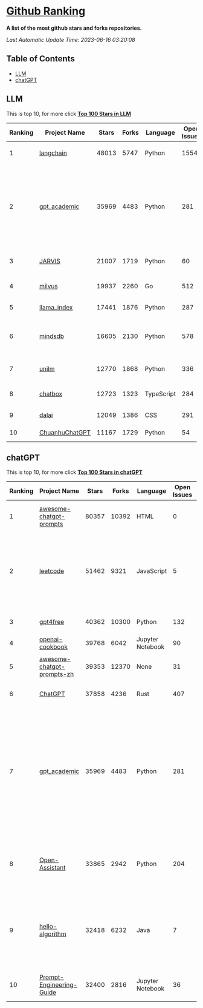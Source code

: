 [Github Ranking](./README.md)
==========

**A list of the most github stars and forks repositories.**

*Last Automatic Update Time: 2023-06-16 03:20:08*

## Table of Contents
 * [LLM](#LLM)
 * [chatGPT](#chatGPT)

## LLM

This is top 10, for more click **[Top 100 Stars in LLM](Top100/LLM.md)**

| Ranking | Project Name | Stars | Forks | Language | Open Issues | Description | Last Commit |
| ------- | ------------ | ----- | ----- | -------- | ----------- | ----------- | ----------- |
| 1 | [langchain](https://github.com/hwchase17/langchain) | 48013 | 5747 | Python | 1554 | ⚡ Building applications with LLMs through composability ⚡ | 2023-06-16T03:19:04Z |
| 2 | [gpt_academic](https://github.com/binary-husky/gpt_academic) | 35969 | 4483 | Python | 281 | 为ChatGPT/GLM提供图形交互界面，特别优化论文阅读润色体验，模块化设计支持自定义快捷按钮&函数插件，支持代码块表格显示，Tex公式双显示，支持Python和C++等项目剖析&自译解功能，PDF/LaTex论文翻译&总结功能，支持并行问询多种LLM模型，支持清华chatglm等本地模型。兼容复旦MOSS, llama, rwkv, 盘古, newbing, claude等 | 2023-06-15T06:17:28Z |
| 3 | [JARVIS](https://github.com/microsoft/JARVIS) | 21007 | 1719 | Python | 60 | JARVIS, a system to connect LLMs with ML community. Paper: https://arxiv.org/pdf/2303.17580.pdf | 2023-06-09T22:52:32Z |
| 4 | [milvus](https://github.com/milvus-io/milvus) | 19937 | 2260 | Go | 512 | A cloud-native vector database, storage for next generation AI applications | 2023-06-16T03:12:22Z |
| 5 | [llama_index](https://github.com/jerryjliu/llama_index) | 17441 | 1876 | Python | 287 | LlamaIndex (GPT Index) is a data framework for your LLM applications | 2023-06-15T23:23:56Z |
| 6 | [mindsdb](https://github.com/mindsdb/mindsdb) | 16605 | 2130 | Python | 578 | MindsDB is a Server for Artificial Intelligence Logic. Enabling developers to ship AI powered projects to production in a fast and scalable way.  | 2023-06-16T02:24:42Z |
| 7 | [unilm](https://github.com/microsoft/unilm) | 12770 | 1868 | Python | 336 | Large-scale Self-supervised Pre-training Across Tasks, Languages, and Modalities | 2023-06-15T13:42:48Z |
| 8 | [chatbox](https://github.com/Bin-Huang/chatbox) | 12723 | 1323 | TypeScript | 284 | Chatbox is a desktop app for GPT/LLM that supports Windows, Mac, Linux & Web Online | 2023-06-15T08:38:28Z |
| 9 | [dalai](https://github.com/cocktailpeanut/dalai) | 12049 | 1386 | CSS | 291 | The simplest way to run LLaMA on your local machine | 2023-06-12T17:24:00Z |
| 10 | [ChuanhuChatGPT](https://github.com/GaiZhenbiao/ChuanhuChatGPT) | 11167 | 1729 | Python | 54 | GUI for ChatGPT API and many LLMs | 2023-06-15T07:47:34Z |


## chatGPT

This is top 10, for more click **[Top 100 Stars in chatGPT](Top100/chatGPT.md)**

| Ranking | Project Name | Stars | Forks | Language | Open Issues | Description | Last Commit |
| ------- | ------------ | ----- | ----- | -------- | ----------- | ----------- | ----------- |
| 1 | [awesome-chatgpt-prompts](https://github.com/f/awesome-chatgpt-prompts) | 80357 | 10392 | HTML | 0 | This repo includes ChatGPT prompt curation to use ChatGPT better. | 2023-06-15T18:17:59Z |
| 2 | [leetcode](https://github.com/azl397985856/leetcode) | 51462 | 9321 | JavaScript | 5 | 推荐免费ChatGPT网站：www.lintcode.com/chat-gpt?utm_source=tf-github-lucifer  LeetCode Solutions: A Record of My Problem Solving Journey.( leetcode题解，记录自己的leetcode解题之路。) | 2023-06-13T16:05:38Z |
| 3 | [gpt4free](https://github.com/xtekky/gpt4free) | 40362 | 10300 | Python | 132 | decentralising the Ai Industry, just some language model api's... | 2023-06-14T02:48:32Z |
| 4 | [openai-cookbook](https://github.com/openai/openai-cookbook) | 39768 | 6042 | Jupyter Notebook | 90 | Examples and guides for using the OpenAI API | 2023-06-15T18:49:37Z |
| 5 | [awesome-chatgpt-prompts-zh](https://github.com/PlexPt/awesome-chatgpt-prompts-zh) | 39353 | 12370 | None | 31 | ChatGPT 中文调教指南。各种场景使用指南。学习怎么让它听你的话。 | 2023-06-14T11:19:41Z |
| 6 | [ChatGPT](https://github.com/lencx/ChatGPT) | 37858 | 4236 | Rust | 407 | 🔮 ChatGPT Desktop Application (Mac, Windows and Linux) | 2023-06-15T14:51:49Z |
| 7 | [gpt_academic](https://github.com/binary-husky/gpt_academic) | 35969 | 4483 | Python | 281 | 为ChatGPT/GLM提供图形交互界面，特别优化论文阅读润色体验，模块化设计支持自定义快捷按钮&函数插件，支持代码块表格显示，Tex公式双显示，支持Python和C++等项目剖析&自译解功能，PDF/LaTex论文翻译&总结功能，支持并行问询多种LLM模型，支持清华chatglm等本地模型。兼容复旦MOSS, llama, rwkv, 盘古, newbing, claude等 | 2023-06-15T06:17:28Z |
| 8 | [Open-Assistant](https://github.com/LAION-AI/Open-Assistant) | 33865 | 2942 | Python | 204 | OpenAssistant is a chat-based assistant that understands tasks, can interact with third-party systems, and retrieve information dynamically to do so. | 2023-06-15T22:14:47Z |
| 9 | [hello-algorithm](https://github.com/geekxh/hello-algorithm) | 32418 | 6232 | Java | 7 | 🌍 针对小白的算法训练 \| 包括四部分：①.大厂面经 ②.力扣图解  ③.千本开源电子书 ④.百张技术思维导图（项目花了上百小时，希望可以点 star 支持，🌹感谢~）推荐免费ChatGPT使用网站 | 2023-06-13T04:13:17Z |
| 10 | [Prompt-Engineering-Guide](https://github.com/dair-ai/Prompt-Engineering-Guide) | 32400 | 2816 | Jupyter Notebook | 36 | 🐙 Guides, papers, lecture, notebooks and resources for prompt engineering | 2023-06-16T00:13:06Z |


